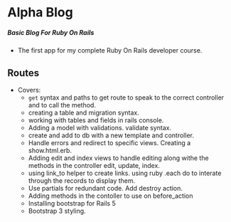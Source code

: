 # Alpha Blog 
##### Basic Blog For Ruby On Rails

- The first app for my complete Ruby On Rails developer course.

## Routes
- Covers:
    - `get` syntax and paths to get route to speak to the correct controller and to call the method.
    - creating a table and migration syntax.
    - working with tables and fields in rails console.
    - Adding a model with validations. validate syntax.
    - create and add to db with a new template and controller.
    - Handle errors and redirect to specific views. Creating a show.html.erb.
    - Adding edit and index views to handle editing along withe the methods in the controller edit, update, index.
    - using link_to helper to create links. using ruby .each do to interate through the records to display them.
    - Use partials for redundant code. Add destroy action.
    - Adding methods in the contoller to use on before_action
    - Installing bootstrap for Rails 5
    - Bootstrap 3 styling.